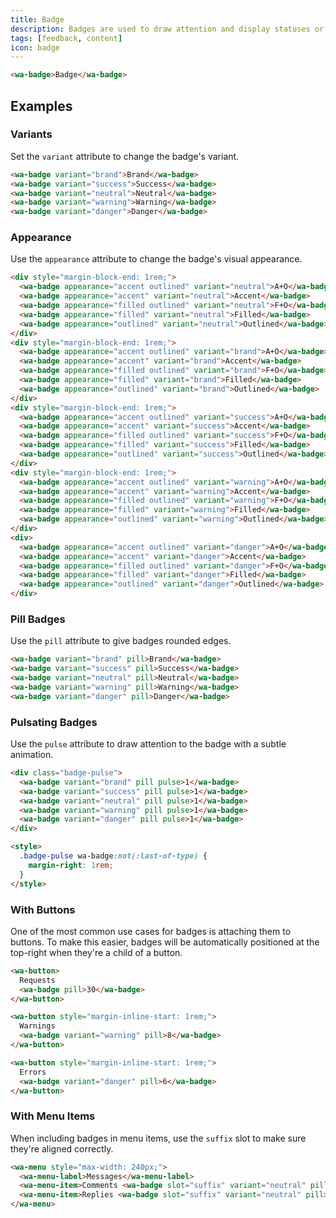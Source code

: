 ```yaml
---
title: Badge
description: Badges are used to draw attention and display statuses or counts.
tags: [feedback, content]
icon: badge
---
```


```html {.example}
<wa-badge>Badge</wa-badge>
```

## Examples

### Variants

Set the `variant` attribute to change the badge's variant.

```html {.example}
<wa-badge variant="brand">Brand</wa-badge>
<wa-badge variant="success">Success</wa-badge>
<wa-badge variant="neutral">Neutral</wa-badge>
<wa-badge variant="warning">Warning</wa-badge>
<wa-badge variant="danger">Danger</wa-badge>
```

### Appearance

Use the `appearance` attribute to change the badge's visual appearance.

```html {.example}
<div style="margin-block-end: 1rem;">
  <wa-badge appearance="accent outlined" variant="neutral">A+O</wa-badge>
  <wa-badge appearance="accent" variant="neutral">Accent</wa-badge>
  <wa-badge appearance="filled outlined" variant="neutral">F+O</wa-badge>
  <wa-badge appearance="filled" variant="neutral">Filled</wa-badge>
  <wa-badge appearance="outlined" variant="neutral">Outlined</wa-badge>
</div>
<div style="margin-block-end: 1rem;">
  <wa-badge appearance="accent outlined" variant="brand">A+O</wa-badge>
  <wa-badge appearance="accent" variant="brand">Accent</wa-badge>
  <wa-badge appearance="filled outlined" variant="brand">F+O</wa-badge>
  <wa-badge appearance="filled" variant="brand">Filled</wa-badge>
  <wa-badge appearance="outlined" variant="brand">Outlined</wa-badge>
</div>
<div style="margin-block-end: 1rem;">
  <wa-badge appearance="accent outlined" variant="success">A+O</wa-badge>
  <wa-badge appearance="accent" variant="success">Accent</wa-badge>
  <wa-badge appearance="filled outlined" variant="success">F+O</wa-badge>
  <wa-badge appearance="filled" variant="success">Filled</wa-badge>
  <wa-badge appearance="outlined" variant="success">Outlined</wa-badge>
</div>
<div style="margin-block-end: 1rem;">
  <wa-badge appearance="accent outlined" variant="warning">A+O</wa-badge>
  <wa-badge appearance="accent" variant="warning">Accent</wa-badge>
  <wa-badge appearance="filled outlined" variant="warning">F+O</wa-badge>
  <wa-badge appearance="filled" variant="warning">Filled</wa-badge>
  <wa-badge appearance="outlined" variant="warning">Outlined</wa-badge>
</div>
<div>
  <wa-badge appearance="accent outlined" variant="danger">A+O</wa-badge>
  <wa-badge appearance="accent" variant="danger">Accent</wa-badge>
  <wa-badge appearance="filled outlined" variant="danger">F+O</wa-badge>
  <wa-badge appearance="filled" variant="danger">Filled</wa-badge>
  <wa-badge appearance="outlined" variant="danger">Outlined</wa-badge>
</div>
```

### Pill Badges

Use the `pill` attribute to give badges rounded edges.

```html {.example}
<wa-badge variant="brand" pill>Brand</wa-badge>
<wa-badge variant="success" pill>Success</wa-badge>
<wa-badge variant="neutral" pill>Neutral</wa-badge>
<wa-badge variant="warning" pill>Warning</wa-badge>
<wa-badge variant="danger" pill>Danger</wa-badge>
```

### Pulsating Badges

Use the `pulse` attribute to draw attention to the badge with a subtle animation.

```html {.example}
<div class="badge-pulse">
  <wa-badge variant="brand" pill pulse>1</wa-badge>
  <wa-badge variant="success" pill pulse>1</wa-badge>
  <wa-badge variant="neutral" pill pulse>1</wa-badge>
  <wa-badge variant="warning" pill pulse>1</wa-badge>
  <wa-badge variant="danger" pill pulse>1</wa-badge>
</div>

<style>
  .badge-pulse wa-badge:not(:last-of-type) {
    margin-right: 1rem;
  }
</style>
```

### With Buttons

One of the most common use cases for badges is attaching them to buttons. To make this easier, badges will be automatically positioned at the top-right when they're a child of a button.

```html {.example}
<wa-button>
  Requests
  <wa-badge pill>30</wa-badge>
</wa-button>

<wa-button style="margin-inline-start: 1rem;">
  Warnings
  <wa-badge variant="warning" pill>8</wa-badge>
</wa-button>

<wa-button style="margin-inline-start: 1rem;">
  Errors
  <wa-badge variant="danger" pill>6</wa-badge>
</wa-button>
```

### With Menu Items

When including badges in menu items, use the `suffix` slot to make sure they're aligned correctly.

```html {.example}
<wa-menu style="max-width: 240px;">
  <wa-menu-label>Messages</wa-menu-label>
  <wa-menu-item>Comments <wa-badge slot="suffix" variant="neutral" pill>4</wa-badge></wa-menu-item>
  <wa-menu-item>Replies <wa-badge slot="suffix" variant="neutral" pill>12</wa-badge></wa-menu-item>
</wa-menu>
